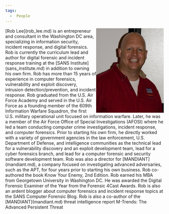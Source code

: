 ```yaml
---
tags:
  -  People
---
```

<img align="right" src="../assets/images/Roblee.jpeg">
[Rob Lee](rob_lee.md) is an entrepreneur and consultant in the
Washington DC area, specializing in information security, incident
response, and digital forensics. Rob is currently the curriculum lead
and author for digital forensic and incident response training at the
[SANS Institute](sans_institute.md) in addition to owning his
own firm. Rob has more than 15 years of experience in computer
forensics, vulnerability and exploit discovery, intrusion
detection/prevention, and incident response. Rob graduated from the U.S.
Air Force Academy and served in the U.S. Air Force as a founding member
of the 609th Information Warfare Squadron, the first U.S. military
operational unit focused on information warfare. Later, he was a member
of the Air Force Office of Special Investigations (AFOSI) where he led a
team conducting computer crime investigations, incident response, and
computer forensics. Prior to starting his own firm, he directly worked
with a variety of government agencies in the law enforcement, U.S.
Department of Defense, and intelligence communities as the technical
lead for a vulnerability discovery and an exploit development team, lead
for a cyber forensics branch, and lead for a computer forensic and
security software development team. Rob was also a director for
[MANDIANT](mandiant.md), a company focused on investigating
advanced adversaries, such as the APT, for four years prior to starting
his own business. Rob co-authored the book Know Your Enemy, 2nd Edition.
Rob earned his MBA from Georgetown University in Washington DC. He was
awarded the Digital Forensic Examiner of the Year from the Forensic
4Cast Awards. Rob is also an ardent blogger about computer forensics and
incident response topics at the SANS Computer Forensic Blog. Rob is also
a co-author of the [MANDIANT](mandiant.md) threat intelligence
report M-Trends: The Advanced Persistent Threat